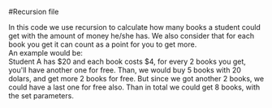 #Recursion file

In this code we use recursion to calculate how many books a student could get with the amount of money he/she has. We also consider that for each book you get it can count as a point for you to get more.
<br>An example would be: 
<br>Student A has $20 and each book costs $4, for every 2 books you get, you'll have another one for free. Than, we would buy 5 books with 20 dolars, and get more 2 books for free. But since we got another 2 books, we could have a last one for free also. Than in total we could get 8 books, with the set parameters.

